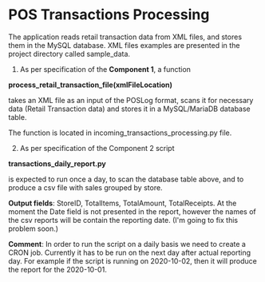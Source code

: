 # POS Transactions Processing

The application reads retail transaction data from XML files, 
and stores them in the MySQL database. XML files examples are presented in the project directory called sample_data.

1) As per specification of the **Component 1**, a function

**process_retail_transaction_file(xmlFileLocation)**

takes an XML file as an input of the POSLog format, 
scans it for necessary data (Retail Transaction data) and stores it in a MySQL/MariaDB database table.

The function is located in incoming_transactions_processing.py file.

2) As per specification of the Component 2 script

**transactions_daily_report.py** 

is expected to run once a day, to scan the database table above, and to produce a csv file 
with sales grouped by store. 

**Output fields**: StoreID, TotalItems, TotalAmount, TotalReceipts.
At the moment the Date field is not presented in the report, however the names of the csv reports
will be contain the reporting date. (I'm going to fix this problem soon.)

**Comment**: In order to run the script on a daily basis we need to create a CRON job.
Currently it has to be run on the next day after actual reporting day. For example
if the script is running on 2020-10-02, then it will produce the report for the 2020-10-01.

